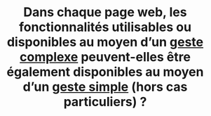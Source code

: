 ---
title: Dans chaque page web, les fonctionnalités utilisables ou disponibles au moyen d’un [geste complexe](#gestes-complexes-et-gestes-simples) peuvent-elles être également disponibles au moyen d’un [geste simple](#gestes-complexes-et-gestes-simples) (hors cas particuliers) ?
---